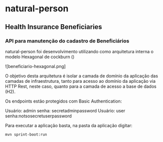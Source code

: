 # natural-person
## Health Insurance Beneficiaries

### API para manutenção do cadastro de Beneficiários

natural-person foi desenvolvimento utilizando como arquitetura interna o modelo Hexagonal de cockburn ()

![beneficiario-hexagonal.png]

O objetivo desta arquitetura é isolar a camada de domínio da aplicação das camadas de infraestrutura, tanto para acesso
ao domínio da aplicação via HTTP Rest, neste caso, quanto para a camada de acesso a base de dados (H2).

Os endpoints estão protegidos com Basic Authentication:

Usuário: admin senha: secretadminpassword
Usuário: user  senha:notsosecretuserpassword

Para executar a aplicação basta, na pasta da aplicação digitar:

    mvn sprint-boot:run
